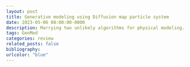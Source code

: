 ```yaml
---
layout: post
title: Generative modeling using Diffusion map particle system
date: 2023-05-06 08:00:00-0000
description: Marrying two unlikely algorithms for physical modeling.
tags: GenMod
categories: review
related_posts: false
bibliography: 
urlcolor: "blue"
---
```


